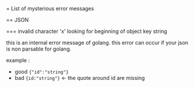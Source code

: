 = List of mysterious error messages


== JSON

=== invalid character 'x' looking for beginning of object key string

this is an internal error message of golang.
this error can occur if your json is non parsable for golang.

example :

  * good  `{"id":"string"}`
  * bad `{id:"string"}`   <- the quote around id are missing

